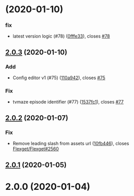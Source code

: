 #  (2020-01-10)


### fix

* latest version logic (#78) ([0fffe33](https://github.com/Flexget/webui/commit/0fffe3302b01ca3ca7837001aa65d7864d1d8505)), closes [#78](https://github.com/Flexget/webui/issues/78)



## [2.0.3](https://github.com/Flexget/webui/compare/2.0.2...2.0.3) (2020-01-10)


### Add

* Config editor v1 (#75) ([110a942](https://github.com/Flexget/webui/commit/110a9424f455fafc87b58d041e91255b10b81d8b)), closes [#75](https://github.com/Flexget/webui/issues/75)

### Fix

* tvmaze episode identifier (#77) ([1537fc1](https://github.com/Flexget/webui/commit/1537fc1897229034284597fc7234d031fecaf947)), closes [#77](https://github.com/Flexget/webui/issues/77)



## [2.0.2](https://github.com/Flexget/webui/compare/2.0.1...2.0.2) (2020-01-07)


### Fix

* Remove leading slash from assets url  ([10fb446](https://github.com/Flexget/webui/commit/10fb4466e979b48a10740de6f6591e98fb113623)), closes [Flexget/Flexget#2560](https://github.com/Flexget/Flexget/issues/2560)



## [2.0.1](https://github.com/Flexget/webui/compare/2.0.0...2.0.1) (2020-01-05)




# 2.0.0 (2020-01-04)





